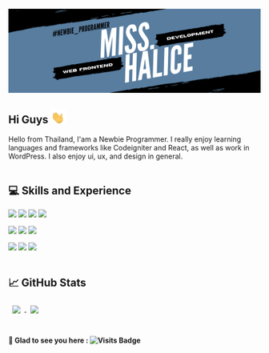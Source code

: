 ![](https://github.com/MidnightCore/MidnightCore/blob/master/Cordale.png)
## Hi Guys <img src="https://github.com/MidnightCore/MidnightCore/blob/master/waving-hand-joypixels.gif" width="30px">


Hello from Thailand, I'am a Newbie Programmer. 
I really enjoy learning languages and frameworks like Codeigniter and React, as well as work in WordPress. I also enjoy ui, ux, and design in general.
<br>
<br>
## 💻 Skills and Experience
![](https://img.shields.io/badge/Code-HTML-informational?style=flat&logo=Html5&logoColor=white&color=042460)
![](https://img.shields.io/badge/Code-JavaScript-informational?style=flat&logo=JavaScript&logoColor=white&color=042460)
![](https://img.shields.io/badge/Code-PHP-informational?style=flat&logo=Php&logoColor=white&color=042460)
![](https://img.shields.io/badge/Code-PYTHON-informational?style=flat&logo=Python&logoColor=white&color=042460)

![](https://img.shields.io/badge/Style-CSS-informational?style=flat&logo=css3&logoColor=white&color=587d9f)
![](https://img.shields.io/badge/Style-Bootstrap-informational?style=flat&logo=Bootstrap&logoColor=white&color=587d9f)
![](https://img.shields.io/badge/Style-MaterializeCSS-informational?style=flat&logo=Material-UI&logoColor=white&color=587d9f)

![](https://img.shields.io/badge/Tools-Photoshop-informational?style=flat&logo=Adobe-Photoshop&logoColor=white&color=4AB197)
![](https://img.shields.io/badge/Tools-GitHub-informational?style=flat&logo=GitHub&logoColor=white&color=4AB197)
![](https://img.shields.io/badge/Tools-Wordpress-informational?style=flat&logo=Wordpress&logoColor=white&color=4AB197)
<br>
<br>

## &#x1f4c8; GitHub Stats
<a href="https://github.com/MidnightCore">
  <img align="center" style="margin:0.5rem" src="https://github-readme-stats.vercel.app/api/top-langs/?username=MidnightCore&hide=html,css&title_color=ffffff&text_color=c9cacc&icon_color=4AB197&bg_color=1A2B34"/>
</a>
<a href="https://github.com/MidnightCore">
  <img align="center" style="margin:0.5rem" src="https://github-readme-stats.vercel.app/api?username=MidnightCore&show_icons=true&line_height=27&count_private=true&title_color=ffffff&text_color=c9cacc&icon_color=4AB097&bg_color=1A2B34"/>
</a>
<br>
<br>

#### 🙏 Glad to see you here :  ![Visits Badge](https://badges.pufler.dev/visits/MidnightCore/MidnightCore)
